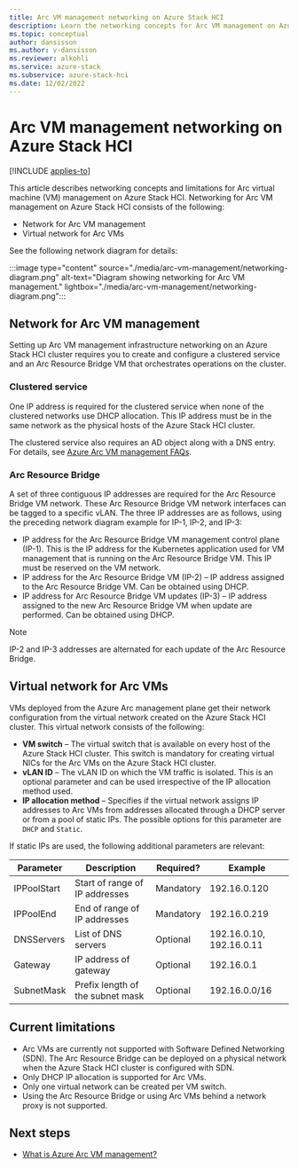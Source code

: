 ```yaml
---
title: Arc VM management networking on Azure Stack HCI
description: Learn the networking concepts for Arc VM management on Azure Stack HCI.
ms.topic: conceptual
author: dansisson
ms.author: v-dansisson
ms.reviewer: alkohli
ms.service: azure-stack
ms.subservice: azure-stack-hci
ms.date: 12/02/2022
---
```


# Arc VM management networking on Azure Stack HCI

[!INCLUDE [applies-to](../../includes/hci-applies-to-22h2-21h2.md)]

This article describes networking concepts and limitations for Arc virtual machine (VM) management on Azure Stack HCI. Networking for Arc VM management on Azure Stack HCI consists of the following:

- Network for Arc VM management
- Virtual network for Arc VMs

See the following network diagram for details:

:::image type="content" source="./media/arc-vm-management/networking-diagram.png" alt-text="Diagram showing networking for Arc VM management." lightbox="./media/arc-vm-management/networking-diagram.png":::

## Network for Arc VM management

Setting up Arc VM management infrastructure networking on an Azure Stack HCI cluster requires you to create and configure a clustered service and an Arc Resource Bridge VM that orchestrates operations on the cluster.

### Clustered service

One IP address is required for the clustered service when none of the clustered networks use DHCP allocation. This IP address must be in the same network as the physical hosts of the Azure Stack HCI cluster.

The clustered service also requires an AD object along with a DNS entry. For details, see [Azure Arc VM management FAQs](/manage/faqs-arc-enabled-vms#my-environment-doesnt-support-dns-or-active-directory-updates-how-can-i-successfully-deploy-arc-resource-bridge).

### Arc Resource Bridge

A set of three contiguous IP addresses are required for the Arc Resource Bridge VM network. These Arc Resource Bridge VM network interfaces can be tagged to a specific vLAN. The three IP addresses are as follows, using the preceding network diagram example for IP-1, IP-2, and IP-3:

- IP address for the Arc Resource Bridge VM management control plane (IP-1). This is the IP address for the Kubernetes application used for VM management that is running on the Arc Resource Bridge VM. This IP must be reserved on the VM network.
- IP address for the Arc Resource Bridge VM (IP-2) – IP address assigned to the Arc Resource Bridge VM. Can be obtained using DHCP.
- IP address for Arc Resource Bridge VM updates (IP-3) – IP address assigned to the new Arc Resource Bridge VM when update are performed. Can be obtained using DHCP.

> [!NOTE]
> IP-2 and IP-3 addresses are alternated for each update of the Arc Resource Bridge.

## Virtual network for Arc VMs

VMs deployed from the Azure Arc management plane get their network configuration from the virtual network created on the Azure Stack HCI cluster. This virtual network consists of the following:

- **VM switch** – The virtual switch that is available on every host of the Azure Stack HCI cluster. This switch is mandatory for creating virtual NICs for the Arc VMs on the Azure Stack HCI cluster.
- **vLAN ID** – The vLAN ID on which the VM traffic is isolated. This is an optional parameter and can be used irrespective of the IP allocation method used.
- **IP allocation method** – Specifies if the virtual network assigns IP addresses to Arc VMs from addresses allocated through a DHCP server or from a pool of static IPs. The possible options for this parameter are `DHCP` and `Static`.

If static IPs are used, the following additional parameters are relevant:

|Parameter|Description|Required?|Example|
|---|---|---|---|
|IPPoolStart|Start of range of IP addresses|Mandatory|192.16.0.120|
|IPPoolEnd|End of range of IP addresses|Mandatory|192.16.0.219|
|DNSServers|List of DNS servers|Optional|192.16.0.10, 192.16.0.11|
|Gateway|IP address of gateway|Optional|192.16.0.1|
|SubnetMask|Prefix length of the subnet mask|Optional|192.16.0.0/16|

## Current limitations

- Arc VMs are currently not supported with Software Defined Networking (SDN). The Arc Resource Bridge can be deployed on a physical network when the Azure Stack HCI cluster is configured with SDN.
- Only DHCP IP allocation is supported for Arc VMs.
- Only one virtual network can be created per VM switch.
- Using the Arc Resource Bridge or using Arc VMs behind a network proxy is not supported.

## Next steps

- [What is Azure Arc VM management?](/manage/azure-arc-vm-management-overview)